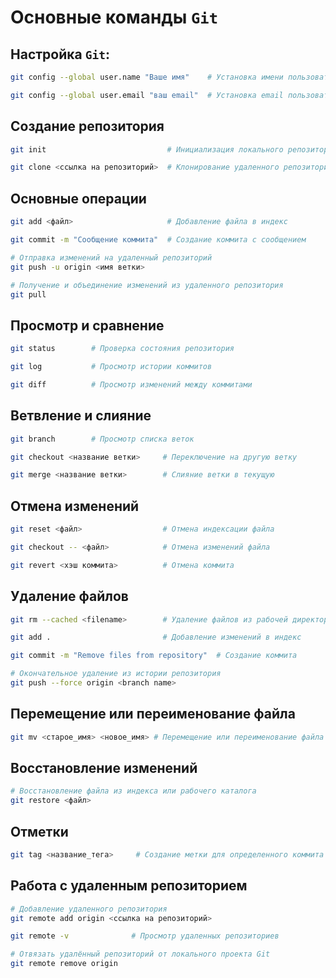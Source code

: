 # Основные команды `Git`

## Настройка `Git`:

```bash
git config --global user.name "Ваше имя"    # Установка имени пользователя
```

```bash
git config --global user.email "ваш email"  # Установка email пользователя
```

## Создание репозитория

```bash
git init                           # Инициализация локального репозитория
```

```bash
git clone <ссылка на репозиторий>  # Клонирование удаленного репозитория
```

## Основные операции

```bash
git add <файл>                     # Добавление файла в индекс
```

```bash
git commit -m "Сообщение коммита"  # Создание коммита с сообщением
```

```bash
# Отправка изменений на удаленный репозиторий
git push -u origin <имя ветки> 
```

```bash
# Получение и объединение изменений из удаленного репозитория
git pull
```
## Просмотр и сравнение

```bash
git status        # Проверка состояния репозитория
```
```bash
git log           # Просмотр истории коммитов
```

```bash
git diff          # Просмотр изменений между коммитами
```

## Ветвление и слияние

```bash
git branch        # Просмотр списка веток
```

```bash
git checkout <название ветки>     # Переключение на другую ветку
```

```bash
git merge <название ветки>        # Слияние ветки в текущую
```

## Отмена изменений

```bash
git reset <файл>                  # Отмена индексации файла
```

```bash
git checkout -- <файл>            # Отмена изменений файла
```

```bash
git revert <хэш коммита>          # Отмена коммита
```

## Удаление файлов

```bash
git rm --cached <filename>        # Удаление файлов из рабочей директории
```

```bash
git add .                         # Добавление изменений в индекс
```

```bash
git commit -m "Remove files from repository"  # Создание коммита
```

```bash
# Окончательное удаление из истории репозитория
git push --force origin <branch name>
```

## Перемещение или переименование файла

```bash
git mv <старое_имя> <новое_имя> # Перемещение или переименование файла
```

## Восстановление изменений

```bash
# Восстановление файла из индекса или рабочего каталога
git restore <файл>
```

## Отметки

```bash
git tag <название_тега>     # Создание метки для определенного коммита
```

## Работа с удаленным репозиторием

```bash
# Добавление удаленного репозитория
git remote add origin <ссылка на репозиторий>
```

```bash
git remote -v              # Просмотр удаленных репозиториев
```

```bash
# Отвязать удалённый репозиторий от локального проекта Git
git remote remove origin
```

